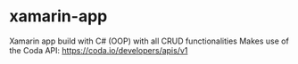 # xamarin-app

Xamarin app build with C# (OOP) with all CRUD functionalities
Makes use of the Coda API: https://coda.io/developers/apis/v1
